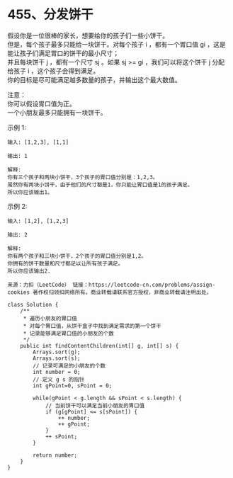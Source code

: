 455、分发饼干
===
假设你是一位很棒的家长，想要给你的孩子们一些小饼干。<br>
但是，每个孩子最多只能给一块饼干。对每个孩子 i ，都有一个胃口值 gi ，这是能让孩子们满足胃口的饼干的最小尺寸；<br>
并且每块饼干 j ，都有一个尺寸 sj 。如果 sj >= gi ，我们可以将这个饼干 j 分配给孩子 i ，这个孩子会得到满足。<br>
你的目标是尽可能满足越多数量的孩子，并输出这个最大数值。<br>

注意：<br>
你可以假设胃口值为正。<br> 
一个小朋友最多只能拥有一块饼干。<br>

示例 1:<br>
```
输入: [1,2,3], [1,1]

输出: 1

解释: 
你有三个孩子和两块小饼干，3个孩子的胃口值分别是：1,2,3。
虽然你有两块小饼干，由于他们的尺寸都是1，你只能让胃口值是1的孩子满足。
所以你应该输出1。
```
示例 2:<br>
```
输入: [1,2], [1,2,3]

输出: 2

解释: 
你有两个孩子和三块小饼干，2个孩子的胃口值分别是1,2。
你拥有的饼干数量和尺寸都足以让所有孩子满足。
所以你应该输出2.
```

``
来源：力扣（LeetCode）
链接：https://leetcode-cn.com/problems/assign-cookies
著作权归领扣网络所有。商业转载请联系官方授权，非商业转载请注明出处。
``

```
class Solution {
    /**
     * 遍历小朋友的胃口值
     * 对每个胃口值，从饼干盒子中找到满足需求的第一个饼干
     * 记录能够满足胃口值的小朋友的个数
     */
    public int findContentChildren(int[] g, int[] s) {
        Arrays.sort(g);
        Arrays.sort(s);
        // 记录可满足的小朋友的个数
        int number = 0;
        // 定义 g s 的指针
        int gPoint=0, sPoint = 0;
        
        while(gPoint < g.length && sPoint < s.length) {
            // 当前饼干可以满足当前小朋友的胃口值
            if (g[gPoint] <= s[sPoint]) {
                ++ number;
                ++ gPoint;
            }
            ++ sPoint;
        }
        
        return number;
    }
}
```
